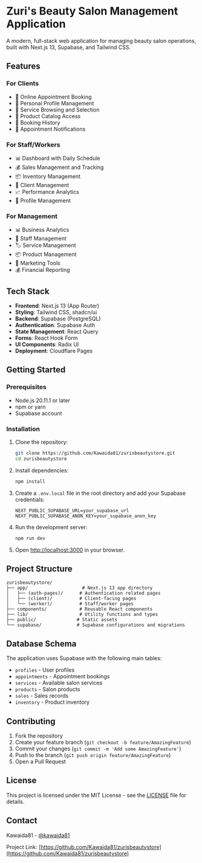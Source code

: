 # Zuri's Beauty Salon Management Application

A modern, full-stack web application for managing beauty salon operations, built with Next.js 13, Supabase, and Tailwind CSS.

## Features

### For Clients
- 📅 Online Appointment Booking
- 👤 Personal Profile Management
- 📱 Service Browsing and Selection
- 💄 Product Catalog Access
- 📖 Booking History
- 🔔 Appointment Notifications

### For Staff/Workers
- 📊 Dashboard with Daily Schedule
- 💰 Sales Management and Tracking
- 📦 Inventory Management
- 👥 Client Management
- 📈 Performance Analytics
- 📝 Profile Management

### For Management
- 📊 Business Analytics
- 💼 Staff Management
- 🏷️ Service Management
- 📦 Product Management
- 📱 Marketing Tools
- 💰 Financial Reporting

## Tech Stack

- **Frontend**: Next.js 13 (App Router)
- **Styling**: Tailwind CSS, shadcn/ui
- **Backend**: Supabase (PostgreSQL)
- **Authentication**: Supabase Auth
- **State Management**: React Query
- **Forms**: React Hook Form
- **UI Components**: Radix UI
- **Deployment**: Cloudflare Pages

## Getting Started

### Prerequisites

- Node.js 20.11.1 or later
- npm or yarn
- Supabase account

### Installation

1. Clone the repository:
   ```bash
   git clone https://github.com/Kawaida81/zurisbeautystore.git
   cd zurisbeautystore
   ```

2. Install dependencies:
   ```bash
   npm install
   ```

3. Create a `.env.local` file in the root directory and add your Supabase credentials:
   ```env
   NEXT_PUBLIC_SUPABASE_URL=your_supabase_url
   NEXT_PUBLIC_SUPABASE_ANON_KEY=your_supabase_anon_key
   ```

4. Run the development server:
   ```bash
   npm run dev
   ```

5. Open [http://localhost:3000](http://localhost:3000) in your browser.

## Project Structure

```
zurisbeautystore/
├── app/                    # Next.js 13 app directory
│   ├── (auth-pages)/      # Authentication related pages
│   ├── (client)/          # Client-facing pages
│   └── (worker)/          # Staff/worker pages
├── components/            # Reusable React components
├── lib/                   # Utility functions and types
├── public/               # Static assets
└── supabase/             # Supabase configurations and migrations
```

## Database Schema

The application uses Supabase with the following main tables:
- `profiles` - User profiles
- `appointments` - Appointment bookings
- `services` - Available salon services
- `products` - Salon products
- `sales` - Sales records
- `inventory` - Product inventory

## Contributing

1. Fork the repository
2. Create your feature branch (`git checkout -b feature/AmazingFeature`)
3. Commit your changes (`git commit -m 'Add some AmazingFeature'`)
4. Push to the branch (`git push origin feature/AmazingFeature`)
5. Open a Pull Request

## License

This project is licensed under the MIT License - see the [LICENSE](LICENSE) file for details.

## Contact

Kawaida81 - [@kawaida81](https://github.com/Kawaida81)

Project Link: [https://github.com/Kawaida81/zurisbeautystore](https://github.com/Kawaida81/zurisbeautystore)
